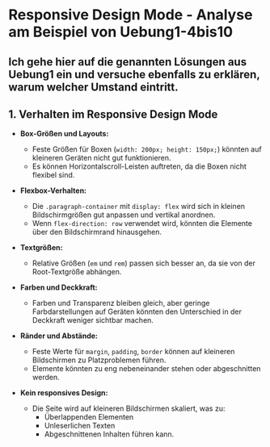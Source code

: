 # Responsive Design Mode - Analyse am Beispiel von Uebung1-4bis10

## Ich gehe hier auf die genannten Lösungen aus Uebung1 ein und versuche ebenfalls zu erklären, warum welcher Umstand eintritt.

## 1. **Verhalten im Responsive Design Mode**

- **Box-Größen und Layouts:**
  - Feste Größen für Boxen (`width: 200px; height: 150px;`) könnten auf kleineren Geräten nicht gut funktionieren.
  - Es können Horizontalscroll-Leisten auftreten, da die Boxen nicht flexibel sind.

- **Flexbox-Verhalten:**
  - Die `.paragraph-container` mit `display: flex` wird sich in kleinen Bildschirmgrößen gut anpassen und vertikal anordnen.
  - Wenn `flex-direction: row` verwendet wird, könnten die Elemente über den Bildschirmrand hinausgehen.

- **Textgrößen:**
  - Relative Größen (`em` und `rem`) passen sich besser an, da sie von der Root-Textgröße abhängen.

- **Farben und Deckkraft:**
  - Farben und Transparenz bleiben gleich, aber geringe Farbdarstellungen auf Geräten könnten den Unterschied in der Deckkraft weniger sichtbar machen.

- **Ränder und Abstände:**
  - Feste Werte für `margin`, `padding`, `border` können auf kleineren Bildschirmen zu Platzproblemen führen.
  - Elemente könnten zu eng nebeneinander stehen oder abgeschnitten werden.

- **Kein responsives Design:**
  - Die Seite wird auf kleineren Bildschirmen skaliert, was zu:
    - Überlappenden Elementen
    - Unleserlichen Texten
    - Abgeschnittenen Inhalten führen kann.